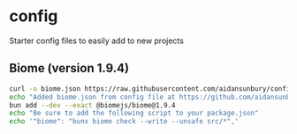 # config
Starter config files to easily add to new projects

## Biome (version 1.9.4)
```bash
curl -o biome.json https://raw.githubusercontent.com/aidansunbury/config/main/biome.json
echo "Added biome.json from config file at https://github.com/aidansunbury/config"
bun add --dev --exact @biomejs/biome@1.9.4
echo "Be sure to add the following script to your package.json"
echo '"biome": "bunx biome check --write --unsafe src/*",'
```